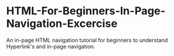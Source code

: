 # HTML-For-Beginners-In-Page-Navigation-Excercise
An in-page HTML navigation tutorial for beginners to understand Hyperlink's and in-page navigation. 
